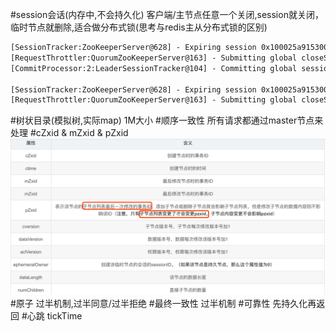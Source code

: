 #session会话(内存中,不会持久化)
客户端/主节点任意一个关闭,session就关闭，临时节点就删除,适合做分布式锁(思考与redis主从分布式锁的区别)
```asp
[SessionTracker:ZooKeeperServer@628] - Expiring session 0x100025a91530000, timeout of 30000ms exceeded
[RequestThrottler:QuorumZooKeeperServer@163] - Submitting global closeSession request for session 0x100025a91530000
[CommitProcessor:2:LeaderSessionTracker@104] - Committing global session 0x100025a91530001

[SessionTracker:ZooKeeperServer@628] - Expiring session 0x100025a91530001, timeout of 30000ms exceeded
[RequestThrottler:QuorumZooKeeperServer@163] - Submitting global closeSession request for session 0x100025a91530001
```
#树状目录(模拟树,实际map)
1M大小
#顺序一致性
所有请求都通过master节点来处理
#cZxid & mZxid & pZxid
![](.z_03_分布式_服务注册中心_02_zookeeper_01_重要概念_session_顺序一致性_zxid_最终一致性_原子性_可靠性_心跳_images/d30cb4d2.png)
#原子
过半机制,过半同意/过半拒绝
#最终一致性
过半机制
#可靠性
先持久化再返回
#心跳
tickTime
